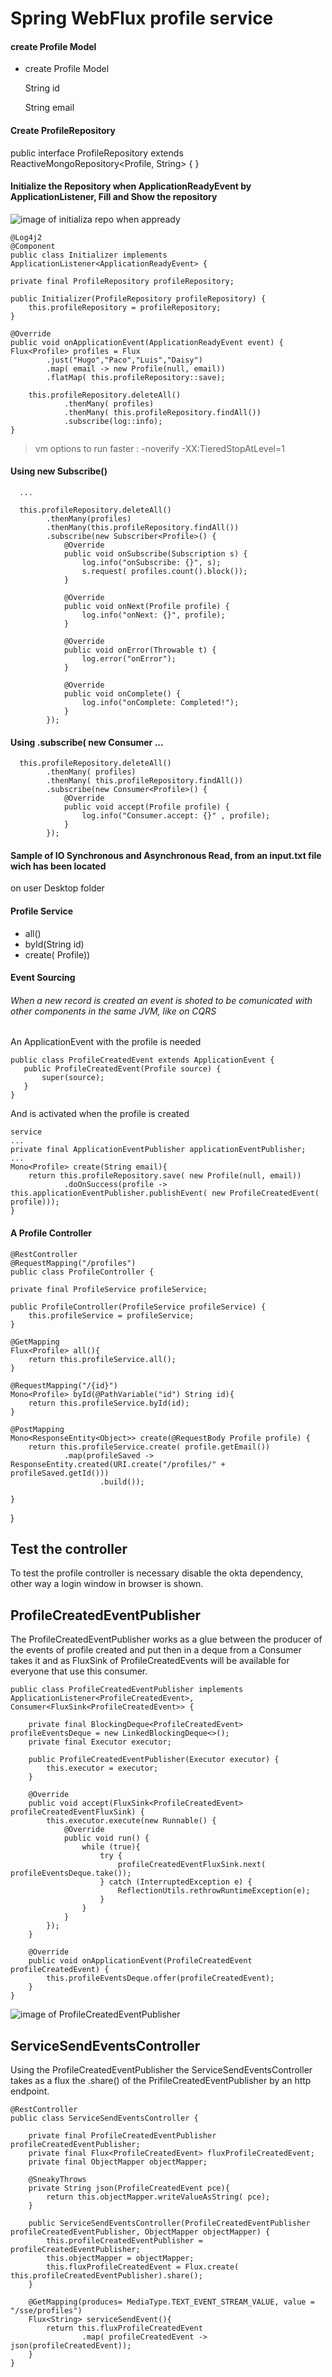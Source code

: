 # Spring WebFlux profile service
#### create Profile Model
- create Profile Model

   String id
   
   String email
   
#### Create ProfileRepository

public interface ProfileRepository extends ReactiveMongoRepository<Profile, String> {
}   

#### Initialize the Repository when ApplicationReadyEvent by ApplicationListener, Fill and Show the repository

![image of initializa repo when appready](https://blogger.googleusercontent.com/img/b/R29vZ2xl/AVvXsEiTHteJlSTx0e8ZVQoBUU3iLQdLtn5Q36zMg_PisYfJXAace4L95yzm9xJBrGBAK06UPVWE_qISH0PS2dlN9wwB3Pxav6JGPHi46jntvPEdjumeUzWe6sbLIIE6Bj8xgRWErMVhznyO-T6CQBWKgcFx0EMSS21MudRlEaZuJ3JnnSXUiIooJ8IjInz5/s894/InitializeOnAppReady.JPG)


    @Log4j2
    @Component
    public class Initializer implements ApplicationListener<ApplicationReadyEvent> {

    private final ProfileRepository profileRepository;

    public Initializer(ProfileRepository profileRepository) {
        this.profileRepository = profileRepository;
    }

    @Override
    public void onApplicationEvent(ApplicationReadyEvent event) {
    Flux<Profile> profiles = Flux
            .just("Hugo","Paco","Luis","Daisy")
            .map( email -> new Profile(null, email))
            .flatMap( this.profileRepository::save);

        this.profileRepository.deleteAll()
                .thenMany( profiles)
                .thenMany( this.profileRepository.findAll())
                .subscribe(log::info);
    }


> vm options to run faster : -noverify -XX:TieredStopAtLevel=1
#### Using new Subscribe()
      ...

      this.profileRepository.deleteAll()
            .thenMany(profiles)
            .thenMany(this.profileRepository.findAll())
            .subscribe(new Subscriber<Profile>() {
                @Override
                public void onSubscribe(Subscription s) {
                    log.info("onSubscribe: {}", s);
                    s.request( profiles.count().block());
                }

                @Override
                public void onNext(Profile profile) {
                    log.info("onNext: {}", profile);
                }

                @Override
                public void onError(Throwable t) {
                    log.error("onError");
                }

                @Override
                public void onComplete() {
                    log.info("onComplete: Completed!");
                }
            });
            
#### Using .subscribe( new Consumer ...

      this.profileRepository.deleteAll()
            .thenMany( profiles)
            .thenMany( this.profileRepository.findAll())
            .subscribe(new Consumer<Profile>() {
                @Override
                public void accept(Profile profile) {
                    log.info("Consumer.accept: {}" , profile);
                }
            });            
            
#### Sample of IO Synchronous and Asynchronous Read, from an input.txt file wich has been located 
  on user Desktop folder
  
#### Profile Service

-   all()
-   byId(String id)              
- create( Profile))

#### Event Sourcing
###### When a new record is created an event is shoted to be comunicated with other components in the same JVM, like on CQRS

An ApplicationEvent with the profile is needed

    public class ProfileCreatedEvent extends ApplicationEvent {
       public ProfileCreatedEvent(Profile source) {
           super(source);
       }
    }

And is activated when the profile is created

    service
    ...
    private final ApplicationEventPublisher applicationEventPublisher;
    ...
    Mono<Profile> create(String email){
        return this.profileRepository.save( new Profile(null, email))
                .doOnSuccess(profile -> this.applicationEventPublisher.publishEvent( new ProfileCreatedEvent( profile)));
    }

#### A Profile Controller 

    @RestController
    @RequestMapping("/profiles")
    public class ProfileController {

    private final ProfileService profileService;

    public ProfileController(ProfileService profileService) {
        this.profileService = profileService;
    }

    @GetMapping
    Flux<Profile> all(){
        return this.profileService.all();
    }

    @RequestMapping("/{id}")
    Mono<Profile> byId(@PathVariable("id") String id){
        return this.profileService.byId(id);
    }

    @PostMapping
    Mono<ResponseEntity<Object>> create(@RequestBody Profile profile) {
        return this.profileService.create( profile.getEmail())
                .map(profileSaved -> ResponseEntity.created(URI.create("/profiles/" + profileSaved.getId()))
                        .build());

    }
}

## Test the controller
To test the profile controller is necessary disable the okta dependency, other way a login window in browser is shown.

## ProfileCreatedEventPublisher

  The ProfileCreatedEventPublisher works as a glue between the producer of the events of profile created and put then in a 
  deque from a Consumer takes it and as FluxSink of ProfileCreatedEvents will be available for everyone that use this consumer.
  
    public class ProfileCreatedEventPublisher implements ApplicationListener<ProfileCreatedEvent>, Consumer<FluxSink<ProfileCreatedEvent>> {
    
        private final BlockingDeque<ProfileCreatedEvent> profileEventsDeque = new LinkedBlockingDeque<>();
        private final Executor executor;
    
        public ProfileCreatedEventPublisher(Executor executor) {
            this.executor = executor;
        }
    
        @Override
        public void accept(FluxSink<ProfileCreatedEvent> profileCreatedEventFluxSink) {
            this.executor.execute(new Runnable() {
                @Override
                public void run() {
                    while (true){
                        try {
                            profileCreatedEventFluxSink.next( profileEventsDeque.take());
                        } catch (InterruptedException e) {
                            ReflectionUtils.rethrowRuntimeException(e);
                        }
                    }
                }
            });
        }
    
        @Override
        public void onApplicationEvent(ProfileCreatedEvent profileCreatedEvent) {
            this.profileEventsDeque.offer(profileCreatedEvent);
        }
    }
  
![image of ProfileCreatedEventPublisher](https://blogger.googleusercontent.com/img/b/R29vZ2xl/AVvXsEjl99oCbpB1DDRUufjKR1QFB8z8clowABsnTjyl8Ujg6dKZrQQ7-lyF1ZNnCKj4EBBu8eA5CqMqC_jCFKT8Hjq5VMWBPwn1AKmxvZXuyQIkBDATf5zru2MZw-LT15osJWR4dnkdk8bBPoYqjseWitiSVReHmX91ji3hyisa6U4OF7qFvzvUcwea1wuo/s1023/ProfileCreatedEventPublisher.JPG)

## ServiceSendEventsController

Using the ProfileCreatedEventPublisher the ServiceSendEventsController  takes as a flux the .share() of the PrifileCreatedEventPublisher
by an http endpoint.

    @RestController
    public class ServiceSendEventsController {
    
        private final ProfileCreatedEventPublisher profileCreatedEventPublisher;
        private final Flux<ProfileCreatedEvent> fluxProfileCreatedEvent;
        private final ObjectMapper objectMapper;
    
        @SneakyThrows
        private String json(ProfileCreatedEvent pce){
            return this.objectMapper.writeValueAsString( pce);
        }
    
        public ServiceSendEventsController(ProfileCreatedEventPublisher profileCreatedEventPublisher, ObjectMapper objectMapper) {
            this.profileCreatedEventPublisher = profileCreatedEventPublisher;
            this.objectMapper = objectMapper;
            this.fluxProfileCreatedEvent = Flux.create( this.profileCreatedEventPublisher).share();
        }
    
        @GetMapping(produces= MediaType.TEXT_EVENT_STREAM_VALUE, value = "/sse/profiles")
        Flux<String> serviceSendEvent(){
            return this.fluxProfileCreatedEvent
                    .map( profileCreatedEvent -> json(profileCreatedEvent));
        }
    }
    

